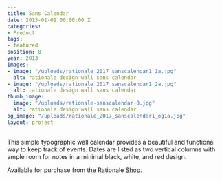 ```yaml
---
title: Sans Calendar
date: 2013-01-01 00:00:00 Z
categories:
- Product
tags:
- featured
position: 8
year: 2013
images:
- image: "/uploads/rationale_2017_sanscalendar1_1a.jpg"
  alt: rationale design wall sans calendar
- image: "/uploads/rationale_2017_sanscalendar1_2a.jpg"
  alt: rationale design wall sans calendar
thumb_image:
  image: "/uploads/rationale-sanscalendar-0.jpg"
  alt: rationale design wall sans calendar
og_image: "/uploads/rationale_2017_sanscalendar1_og1a.jpg"
layout: project
---
```


This simple typographic wall calendar provides a beautiful and functional way to keep track of events. Dates are listed as two vertical columns with ample room for notes in a minimal black, white, and red design.

Available for purchase from the Rationale [Shop](https://rationale-design.com/shop/sans-wall-calendar/).
